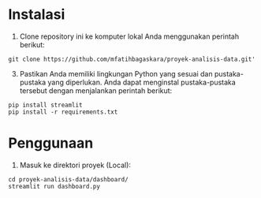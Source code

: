 # Instalasi
1. Clone repository ini ke komputer lokal Anda menggunakan perintah berikut:
```shell
git clone https://github.com/mfatihbagaskara/proyek-analisis-data.git'
```
3. Pastikan Anda memiliki lingkungan Python yang sesuai dan pustaka-pustaka yang diperlukan. Anda dapat menginstal pustaka-pustaka tersebut dengan menjalankan perintah berikut:
```shell
pip install streamlit
pip install -r requirements.txt
```
# Penggunaan
1. Masuk ke direktori proyek (Local):
```shell
cd proyek-analisis-data/dashboard/
streamlit run dashboard.py
```  
